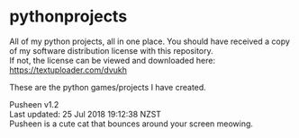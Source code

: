 # pythonprojects
All of my python projects, all in one place. 
You should have received a copy of my software distribution license with this repository.<br/>
If not, the license can be viewed and downloaded here: https://textuploader.com/dvukh <br/>

These are the python games/projects I have created.

Pusheen v1.2<br/>
Last updated: 25 Jul 2018 19:12:38 NZST<br/>
Pusheen is a cute cat that bounces around your screen meowing.<br/>
